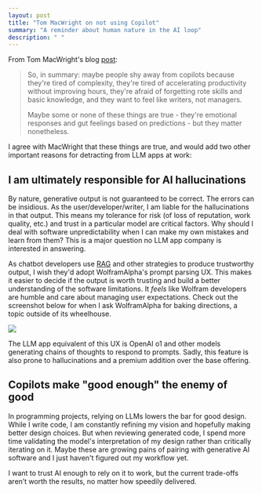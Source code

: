 ```yaml
---
layout: post
title: "Tom MacWright on not using Copilot"
summary: "A reminder about human nature in the AI loop"
description: " "
---
```


From Tom MacWright's blog [post](https://macwright.com/2024/11/20/not-using-copilot):
> So, in summary: maybe people shy away from copilots because they're tired of complexity, they're tired of accelerating productivity without improving hours, they're afraid of forgetting rote skills and basic knowledge, and they want to feel like writers, not managers.
>
> Maybe some or none of these things are true - they're emotional responses and gut feelings based on predictions - but they matter nonetheless.

I agree with MacWright that these things are true, and would add two other important reasons for detracting from LLM apps at work:

## I am ultimately responsible for AI hallucinations

By nature, generative output is not guaranteed to be correct. The errors can be insidious. As the user/developer/writer, I am liable for the hallucinations in that output. This means my tolerance for risk (of loss of reputation, work quality, etc.) and trust in a particular model are critical factors. Why should I deal with software unpredictability when I can make my own mistakes and learn from them? This is a major question no LLM app company is interested in answering.

As chatbot developers use [RAG](https://en.wikipedia.org/wiki/Retrieval-augmented_generation) and other strategies to produce trustworthy output, I wish they'd adopt WolframAlpha's prompt parsing UX. This makes it easier to decide if the output is worth trusting and build a better understanding of the software limitations. It _feels_ like Wolfram developers are humble and care about managing user expectations. Check out the screenshot below for when I ask WolframAlpha for baking directions, a topic outside of its wheelhouse.

![](https://dirtychai.net/images/2024-12-22-wolfram-alpha.png)

The LLM app equivalent of this UX is OpenAI o1 and other models generating chains of thoughts to respond to prompts. Sadly, this feature is also prone to hallucinations and a premium addition over the base offering.

## Copilots make "good enough" the enemy of good
In programming projects, relying on LLMs lowers the bar for good design. While I write code, I am constantly refining my vision and hopefully making better design choices. But when reviewing generated code, I spend more time validating the model's interpretation of my design rather than critically iterating on it. Maybe these are growing pains of pairing with generative AI software and I just haven't figured out my workflow yet.

I want to trust AI enough to rely on it to work, but the current trade-offs aren’t worth the results, no matter how speedily delivered.
